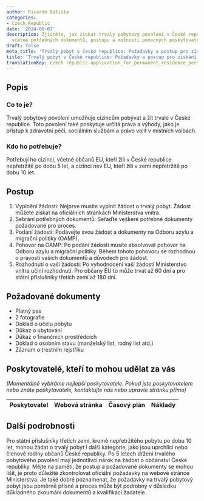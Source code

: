 ```yaml
---
author: Ricardo Batista
categories:
- Czech Republic
date: '2024-06-07'
description: Zjistěte, jak získat trvalý pobytový povolení v České republice pro cizince
  včetně potřebných dokumentů, postupu a možností pomocných poskytovatelů.
draft: false
meta_title: 'Trvalý pobyt v České republice: Požadavky a postup pro získání'
title: 'Trvalý pobyt v České republice: Požadavky a postup pro získání'
translationKey: czech republic-application_for_permanent_residence_permit
---
```



## Popis
### Co to je?
Trvalý pobytový povolení umožňuje cizincům pobývat a žít trvale v České republice. Toto povolení také poskytuje určitá práva a výhody, jako je přístup k zdravotní péči, sociálním službám a právo volit v místních volbách.
### Kdo ho potřebuje?
Potřebují ho cizinci, včetně občanů EU, kteří žili v České republice nepřetržitě po dobu 5 let, a cizinci nev EU, kteří žili v zemi nepřetržitě po dobu 10 let.

## Postup
1. Vyplnění žádosti: Nejprve musíte vyplnit žádost o trvalý pobyt. Žádost můžete získat na oficiálních stránkách Ministerstva vnitra.
2. Sebrání potřebných dokumentů: Seřaďte veškeré potřebné dokumenty požadované pro proces.
3. Podání žádosti: Podávejte svou žádost a dokumenty na Odboru azylu a migrační politiky (OAMP).
4. Pohovor na OAMP: Po podání žádosti musíte absolvovat pohovor na Odboru azylu a migrační politiky. Během tohoto pohovoru se rozhodnou o pravosti vašich dokumentů a důvodech pro žádost.
5. Rozhodnutí o vaší žádosti: Po vyhodnocení vaší žádosti Ministerstvo vnitra učiní rozhodnutí. Pro občany EU to může trvat až 60 dní a pro státní příslušníky třetích zemí až 180 dní.

## Požadované dokumenty
- Platný pas
- 2 fotografie
- Doklad o účelu pobytu
- Důkaz o ubytování
- Důkaz o finančních prostředcích
- Doklad o osobním stavu (manželský list, rodný list atd.)
- Záznam o trestním rejstříku

## Poskytovatelé, kteří to mohou udělat za vás

_(Momentálně vybíráme nejlepší poskytovatele. Pokud jste poskytovatelem nebo znáte poskytovatele, kontaktujte nás nebo upravte stránku přímo)_

| Poskytovatel    |     Webová stránka  |     Časový plán   |      Náklady    |
| --------------- | --------------- |  :-------------: | :-------------: |


## Další podrobnosti
Pro státní příslušníky třetích zemí, kromě nepřetržitého pobytu po dobu 10 let, mohou žádat o trvalý pobyt i další kategorie, jako jsou uprchlíci nebo členové rodiny občanů České republiky. Po 5 letech držení trvalého pobytového povolení mají jednotlivci nárok na žádost o občanství České republiky. Mějte na paměti, že postup a požadované dokumenty se mohou lišit, je proto důležité zkontrolovat oficiální požadavky na webové stránce Ministerstva. Je také dobré poznamenat, že požadavky na trvalý pobytový pobyt jsou poměrně přísné a proces může být podrobný v důsledku důkladného zkoumání dokumentů a kvalifikací žadatele.